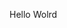 Hello Wolrd
























































































































































































































































































































































































































































































































































































































































































































































































































































































































































































































































































































































































































































































































































































































































































































































































































































































































































































































































































































































































































































































































































































































































































